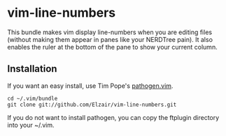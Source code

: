 # vim-line-numbers #

This bundle makes vim display line-numbers when you are editing files (without making them appear in panes like your NERDTree pain).
It also enables the ruler at the bottom of the pane to show your current column.

Installation
------------

If you want an easy install, use Tim Pope's [pathogen.vim](https://github.com/tpope/vim-pathogen).

    cd ~/.vim/bundle
    git clone git://github.com/Elzair/vim-line-numbers.git

If you do not want to install pathogen, you can copy the ftplugin directory into your ~/.vim.
